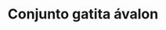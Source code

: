 ---
title: Conjunto gatita ávalon
date: 
draft: false

# descripcion
description : Conjunto de cadena y dije plata 925 con detalle en ávalon. Largo de cadena 40, 45 o 50 cm a elección.

materials: Plata 925

color: 

dimensions: 

code: 06-26-0843

type: "Conjuntos"

categories: []

price: $5.470,00

price_eftvo: $4.650,00

# Images
# first image will be shown in the product page
images:
  # - image: "images/path_to_image"
  # La ubicacion de las imagenes es imagenes/Conjuntos/Conjuntos.Cadena y Dije/06-26-0843-conjunto-gatita-avalon
  - image: "./images/conjuntos/cadena_y_dije/06-26-0843-conjunto-gatita-avalon.jpg"
---